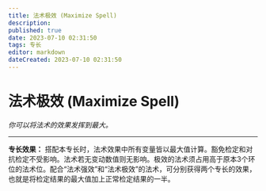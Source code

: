 ```yaml
---
title: 法术极效 (Maximize Spell)
description: 
published: true
date: 2023-07-10 02:31:50
tags: 专长
editor: markdown
dateCreated: 2023-07-10 02:31:50
---
```


# 法术极效 (Maximize Spell)

_你可以将法术的效果发挥到最大。_

* * *

**专长效果：**
搭配本专长时，法术效果中所有变量皆以最大值计算。豁免检定和对抗检定不受影响。法术若无变动数值则无影响。极效的法术须占用高于原本3个环位的法术位。配合“法术强效”和“法术极效”的法术，可分别获得两个专长的效果，也就是将检定结果的最大值加上正常检定结果的一半。

